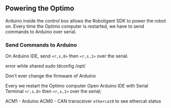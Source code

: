 ## Powering the Optimo
Arduino inside the control box allows the Roboligent SDK to power the robot on.
Every time the Optimo computer is restarted, we have to send commands to Arduino over serial.

### Send Commands to Arduino


On Arduino IDE,  send `<r,s,0>` then `<r,s,1>` over the serial.



error while shared
sudo ldconfig /opt/

Don't ever change the firmware of Arduino


Every we restart the Optimo computer
Open Arduino IDE with Serial  Terminal
`<r,s,0>` then `<r,s,1>` over the serial;

ACM1 - Arduino
ACM0 - CAN transceiver
`ethercat0` to see ethercat status